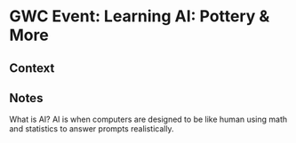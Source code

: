 # GWC Event: Learning AI: Pottery & More 
## Context

## Notes
What is AI? AI is when computers are designed to be like human using math and statistics to answer prompts realistically. 
